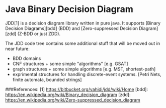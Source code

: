 # Java Binary Decision Diagram

JDD[1] is a decision diagram library written in pure java. It supports [Binary Decision Diagrams][bdd] (BDD) and [Zero-suppressed Decision Diagram][zdd] (Z-BDD or just ZDD).

The JDD code tree contains some additional stuff that will be moved out in near future:
 * BDD domains
 * CNF structures + some simple "algorithms" [e.g. GSAT]
 * graph structures + some simple algorithms [e.g. MST, shortest-path]
 * exprimental structures for handling discrete-event systems.  [Petri Nets, finite automata, bounded strings]

###References:
[1] https://bitbucket.org/vahidi/jdd/wiki/Home
[bdd]: https://en.wikipedia.org/wiki/Binary_decision_diagram
[zdd]: https://en.wikipedia.org/wiki/Zero-suppressed_decision_diagram
